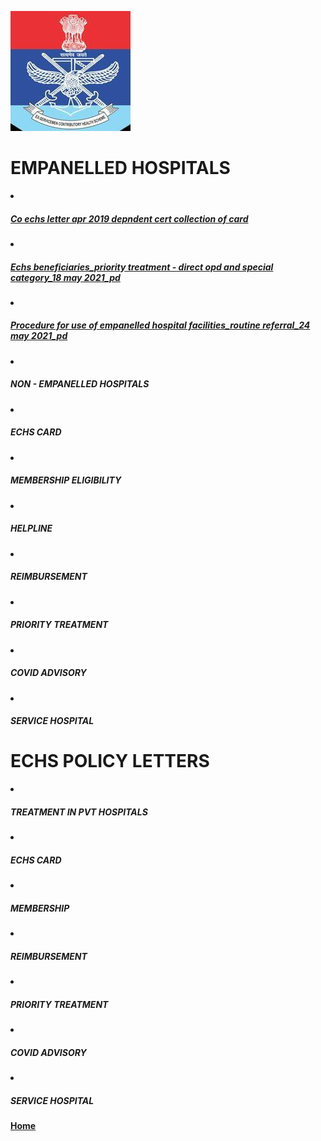 ![alt text](https://github.com/echscoregroup/images/blob/main/Screenshot%202021-05-31%20092723.jpg?raw=true) 
#	EMPANELLED HOSPITALS

<li><h5><a href= "https://github.com/echscoregroup/ECHS-CORE-GROUP/raw/main/PROCEDURES-POLICIES/CO%20ECHS%20LETTER%20APR%202019%20DEPNDENT%20CERT%20COLLECTION%20OF%20CARD.pdf">Co echs letter apr 2019 depndent cert collection of card </a></h5>
<li><h5><a href="https://github.com/echscoregroup/ECHS-CORE-GROUP/raw/main/PROCEDURES-POLICIES/ECHS%20BENEFICIARIES_PRIORITY%20TREATMENT%20-%20DIRECT%20OPD%20AND%20SPECIAL%20CATEGORY_18%20MAY%202021_PD.pdf">Echs beneficiaries_priority treatment - direct opd and special category_18 may 2021_pd</a></h5>
<li><h5><a href="https://github.com/echscoregroup/ECHS-CORE-GROUP/raw/main/PROCEDURES-POLICIES/PROCEDURE%20FOR%20USE%20OF%20EMPANELLED%20HOSPITAL%20FACILITIES_ROUTINE%20REFERRAL_24%20MAY%202021_PD.pdf">Procedure for use of empanelled hospital facilities_routine referral_24 may 2021_pd</a></h5>
<li><h5>NON - EMPANELLED HOSPITALS</li></h5> 
<li><h5>ECHS CARD</li></h5>
<li><h5>MEMBERSHIP ELIGIBILITY </li></h5>
<li><h5>HELPLINE</li></h5>
<li><h5>REIMBURSEMENT</li></h5>
<li><h5>PRIORITY TREATMENT</li></h5>
<li><h5>COVID ADVISORY</li></h5>
<li><h5>SERVICE HOSPITAL</li></h5>

#	ECHS POLICY LETTERS 
<li><h5>TREATMENT IN PVT HOSPITALS </li></h5>
<li><h5>ECHS CARD</li></h5>
<li><h5>MEMBERSHIP  </li></h5>
<li><h5>REIMBURSEMENT</li></h5>
<li><h5>PRIORITY TREATMENT</li></h5>
<li><h5>COVID ADVISORY</li></h5>
<li><h5>SERVICE HOSPITAL</li></h5>

 <h4><a href="https://echscoregroup.github.io/ECHS-CORE-GROUP/">Home</a></h4><br>
